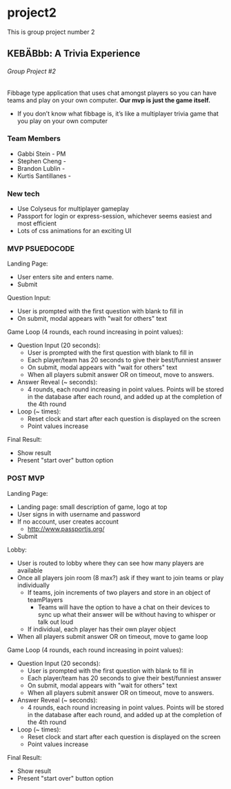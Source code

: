 # project2
This is group project number 2
## KEBÄBbb: A Trivia Experience
###### Group Project #2

Fibbage type application that uses chat amongst players so you can have teams and play on your own computer. **Our mvp is just the game itself.** 
- If you don’t know what fibbage is, it’s like a multiplayer trivia game that you play on your own computer

### Team Members
- Gabbi Stein - PM
- Stephen Cheng - 
- Brandon Lublin - 
- Kurtis Santillanes -

### New tech
- Use Colyseus for multiplayer gameplay
- Passport for login or express-session, whichever seems easiest and most efficient
- Lots of css animations for an exciting UI

### MVP PSUEDOCODE
Landing Page: 
- User enters site and enters name. 
- Submit

Question Input:
- User is prompted with the first question with blank to fill in
- On submit, modal appears with "wait for others" text

Game Loop (4 rounds, each round increasing in point values):
- Question Input (20 seconds):
    - User is prompted with the first question with blank to fill in
    - Each player/team has 20 seconds to give their best/funniest answer
    - On submit, modal appears with "wait for others" text
    - When all players submit answer OR on timeout, move to answers.
- Answer Reveal (~ seconds):
    - 4 rounds, each round increasing in point values. Points will be stored in the database after each round, and added up at the completion of the 4th round
- Loop (~ times):
    - Reset clock and start after each question is displayed on the screen
    - Point values increase

Final Result:
- Show result
- Present "start over" button option

### POST MVP

Landing Page: 
- Landing page: small description of game, logo at top
- User signs in with username and password
- If no account, user creates account
    - http://www.passportjs.org/
- Submit

Lobby:
- User is routed to lobby where they can see how many players are available
- Once all players join room (8 max?) ask if they want to join teams or play individually
    - If teams, join increments of two players and store in an object of teamPlayers
        - Teams will have the option to have a chat on their devices to sync up what their answer will be without having to whisper or talk out loud
    - If individual, each player has their own player object
- When all players submit answer OR on timeout, move to game loop

Game Loop (4 rounds, each round increasing in point values):
- Question Input (20 seconds):
    - User is prompted with the first question with blank to fill in
    - Each player/team has 20 seconds to give their best/funniest answer
    - On submit, modal appears with "wait for others" text
    - When all players submit answer OR on timeout, move to answers.
- Answer Reveal (~ seconds):
    - 4 rounds, each round increasing in point values. Points will be stored in the database after each round, and added up at the completion of the 4th round
- Loop (~ times):
    - Reset clock and start after each question is displayed on the screen
    - Point values increase

Final Result:
- Show result
- Present "start over" button option
